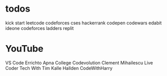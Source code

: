 # todos

kick start
leetcode
codeforces
cses
hackerrank
codepen
codewars
edabit
ideone
codeforces ladders
replit


# YouTube
VS Code
Errichto
Apna College
Codevolution
Clement Mihailescu
Live Coder
Tech With Tim
Kalle Hallden
CodeWithHarry
